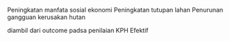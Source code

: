 Peningkatan manfata sosial ekonomi
Peningkatan tutupan lahan
Penurunan gangguan kerusakan hutan


diambil dari outcome padsa penilaian KPH Efektif